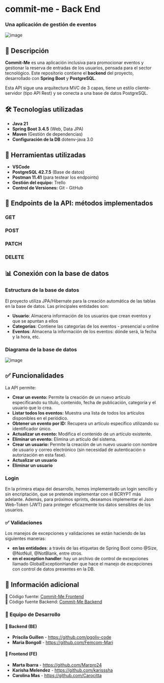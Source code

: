 ﻿# commit-me - Back End
### Una aplicación de gestión de eventos
![image](https://github.com/user-attachments/assets/91bbf268-c037-41fa-8d8e-972e0bb4888c)

## 📖 Descripción
**Commit-Me** es una aplicación inclusiva para promocionar eventos y gestionar la reserva de entradas de los usuarios, pensada para el sector tecnológico.
Este repositorio contiene el **backend** del proyecto, desarrollado con **Spring Boot** y **PostgreSQL**.  

Esta API sigue una arquitectura MVC de 3 capas, tiene un estilo cliente-servidor (tipo API Rest) y se conecta a una base de datos PostgreSQL.

## 🛠️ Tecnologías utilizadas  
- **Java 21**  
- **Spring Boot 3.4.5** (Web, Data JPA)  
- **Maven** (Gestión de dependencias)
- **Configuración de la DB** dotenv-java 3.0

## 📌 Herramientas utilizadas
- **VSCode**
- **PostgreSQL 42.7.5** (Base de datos)
- **Postman 11.41** (para testear los endpoints)
- **Gestión del equipo:** Trello
- **Control de Versiones:** Git - GitHub

## 📡 Endpoints de la API: métodos implementados
### GET
### POST
### PATCH
### DELETE

## 📊 Conexión con la base de datos

### Estructura de la base de datos
El proyecto utiliza JPA/Hibernate para la creación automática de las tablas en la base de datos. Las principales entidades son:

- **Usuario**: Almacena información de los usuarios que crean eventos y que se apuntan a ellos
- **Categorías**: Contiene las categorías de los eventos - presencial u online
- **Eventos**: Almacena la información de los eventos: dónde será, la fecha y la hora, etc.

### Diagrama de la base de datos
![image](https://github.com/user-attachments/assets/fbc4ff2a-262f-4ea9-af02-66f035a5469c)


## ✅ Funcionalidades
La API permite:
- **Crear un evento:** Permite la creación de un nuevo artículo especificando su título, contenido, fecha de publicación, categoría y el usuario que lo crea.
- **Listar todos los eventos:** Muestra una lista de todos los artículos disponibles en el periódico.
- **Obtener un evento por ID:** Recupera un artículo específico utilizando su identificador único.
- **Actualizar un evento:** Modifica el contenido de un artículo existente.
- **Eliminar un evento:** Elimina un artículo del sistema.
- **Crear un usuario:** Permite la creación de un nuevo usuario con nombre de usuario y correo electrónico (sin necesidad de autenticación o autorización en esta fase).
- **Actualizar un usuario**
- **Eliminar un usuario**

### Login
En la primera etapa del desarrollo, hemos implementado un login sencillo y sin encriptación, que se pretende implementar con el BCRYPT más adelante.
Además, para próximos sprints, deseamos implementar el Json Web-Token (JWT) para proteger eficazmente los datos sensibles de los usuarios.

### ✅ Validaciones
Los manejos de excepciones y validaciones se están haciendo de las siguientes maneras:
- **en las entidades**: a través de las etiquetas de Spring Boot como @Size, @NotNull, @NotBlank, entre otros.
- **en el exception handler**: hay un archivo de control de excepciones llamado GlobalExceptionHandler que hace el manejo de excepciones con control de datos presentes en la DB.

## 🔗 Información adicional
🎨 Código fuente: [Commit-Me Frontend](https://github.com/craft-coders-llc/commit-me-FE) <br>
📂 Código fuente Backend: [Commit-Me Backend](https://github.com/craft-coders-llc/commit-me-BE)

### 👥 **Equipo de Desarrollo**  
#### 📂 Backend (BE)  
- **Priscila Guillen** - https://github.com/pgoliv-code
- **Maria Bongoll** - https://github.com/Femcom-Mari

#### 🎨 Frontend (FE)  
- **Marta Ibarra** - https://github.com/Marpro24
- **Karisha Melendez** - https://github.com/karisssha
- **Carolina Mas** - https://github.com/Carocitta

